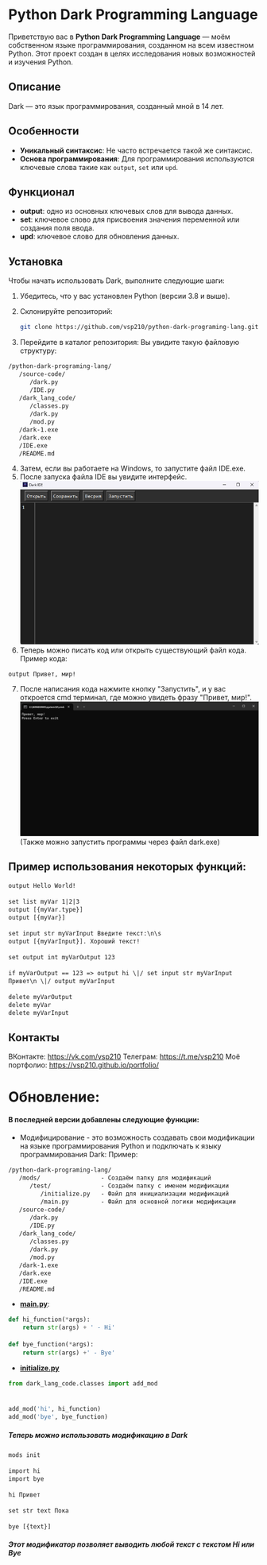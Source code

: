# Python Dark Programming Language

Приветствую вас в **Python Dark Programming Language** — моём собственном языке программирования, созданном на всем известном Python. Этот проект создан в целях исследования новых возможностей и изучения Python.

## Описание

Dark — это язык программирования, созданный мной в 14 лет.

## Особенности

- **Уникальный синтаксис**: Не часто встречается такой же синтаксис.
- **Основа программирования**: Для программирования используются ключевые слова такие как `output`, `set` или `upd`.

## Функционал

- **output**: одно из основных ключевых слов для вывода данных.
- **set**: ключевое слово для присвоения значения переменной или создания поля ввода.
- **upd**: ключевое слово для обновления данных.

## Установка

Чтобы начать использовать Dark, выполните следующие шаги:

1. Убедитесь, что у вас установлен Python (версии 3.8 и выше).
2. Склонируйте репозиторий:

   ```bash
   git clone https://github.com/vsp210/python-dark-programing-lang.git
   ```

3. Перейдите в каталог репозитория:
Вы увидите такую файловую структуру:
```
/python-dark-programing-lang/
   /source-code/
      /dark.py
      /IDE.py
   /dark_lang_code/
      /classes.py
      /dark.py
      /mod.py
   /dark-1.exe
   /dark.exe
   /IDE.exe
   /README.md
```
4. Затем, если вы работаете на Windows, то запустите файл IDE.exe.
5. После запуска файла IDE вы увидите интерфейс.
![Моя картинка](src/run_IDE.png)
6. Теперь можно писать код или открыть существующий файл кода. Пример кода:
```dark
output Привет, мир!
```
7. После написания кода нажмите кнопку "Запустить", и у вас откроется cmd терминал, где можно увидеть фразу "Привет, мир!".
![Моя картинка](src/run_code.png)
(Также можно запустить программы через файл dark.exe)

## Пример использования некоторых функций:
```Dark
output Hello World!

set list myVar 1|2|3
output [{myVar.type}]
output [{myVar}]

set input str myVarInput Введите текст:\n\s
output [{myVarInput}]. Хороший текст!

set output int myVarOutput 123

if myVarOutput == 123 => output hi \|/ set input str myVarInput Привет\n \|/ output myVarInput

delete myVarOutput
delete myVar
delete myVarInput
```

## Контакты
ВКонтакте: https://vk.com/vsp210
Телеграм: https://t.me/vsp210
Моё портфолио: https://vsp210.github.io/portfolio/


# Обновление:
#### В последней версии добавлены следующие функции:
- Модифицирование - это возможность создавать свои модификации на языке программирования Python и подключать к языку программирования Dark: Пример:
```
/python-dark-programing-lang/
   /mods/                 - Создаём папку для модификаций
      /test/              - Создаём папку с именем модификации
         /initialize.py   - Файл для инициализации модификаций
         /main.py         - Файл для основной логики модификации
   /source-code/
      /dark.py
      /IDE.py
   /dark_lang_code/
      /classes.py
      /dark.py
      /mod.py
   /dark-1.exe
   /dark.exe
   /IDE.exe
   /README.md
```
- [**main.py**]():
```python
def hi_function(*args):
    return str(args) + ' - Hi'

def bye_function(*args):
    return str(args) +' - Bye'
```
- [**initialize.py**]()
```python
from dark_lang_code.classes import add_mod


add_mod('hi', hi_function)
add_mod('bye', bye_function)
```

##### Теперь можно использовать модификацию в Dark
```dark
mods init

import hi
import bye

hi Привет

set str text Пока

bye [{text}]
```

##### Этот модификатор позволяет выводить любой текст с текстом Hi или Bye
